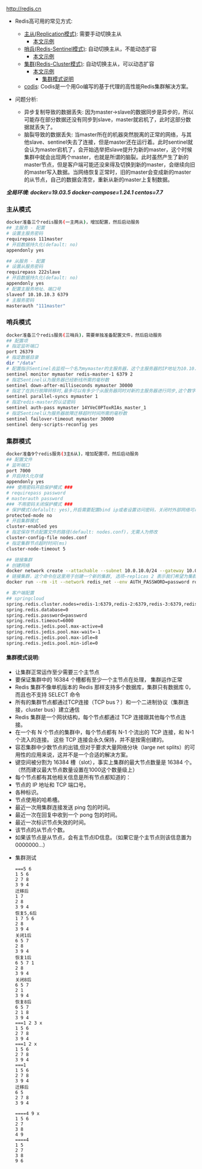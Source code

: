 http://redis.cn

+ Redis高可用的常见方式:
  - [主从(Replication模式)](http://redis.cn/topics/replication.htm): 需要手动切换主从
    - [本文示例](#主从模式)
  - [哨兵(Redis-Sentinel模式)](http://redis.cn/topics/sentinel.html): 自动切换主从，不能动态扩容
    - [本文示例](#哨兵模式)
  - [集群(Redis-Cluster模式)](#http://redis.cn/topics/cluster-tutorial.html): 自动切换主从，可以动态扩容
    - [本文示例](#集群模式)
      - [集群模式说明](#集群模式说明)
  - [codis](https://github.com/CodisLabs/codis): Codis是一个用Go编写的基于代理的高性能Redis集群解决方案。

+ 问题分析:
  - 异步复制导致的数据丢失: 因为master->slave的数据同步是异步的，所以可能存在部分数据还没有同步到slave，master就宕机了，此时这部分数据就丢失了。
  - 脑裂导致的数据丢失: 当master所在的机器突然脱离的正常的网络，与其他slave、sentinel失去了连接，但是master还在运行着。此时sentinel就会认为master宕机了，会开始选举把slave提升为新的master，这个时候集群中就会出现两个master，也就是所谓的脑裂。此时虽然产生了新的master节点，但是客户端可能还没来得及切换到新的master，会继续向旧的master写入数据。当网络恢复正常时，旧的master会变成新的master的从节点，自己的数据会清空，重新从新的master上复制数据。

***全局环境: docker=19.03.5 docker-compose=1.24.1 centos=7.7***

### 主从模式
```bash
docker准备三个redis服务(一主两从)，增加配置，然后启动服务
## 主服务 - 配置
# 设置主服务密码
requirepass 111master
# 开启数据持久化(default: no)
appendonly yes

## 从服务 - 配置
# 设置从服务密码
requirepass 222slave
# 开启数据持久化(default: no)
appendonly yes
# 配置主服务地址、端口号 
slaveof 10.10.10.3 6379 
# 主服务密码 
masterauth "111master"
```

### 哨兵模式
```bash
docker准备三个redis服务(三哨兵)，需要单独准备配置文件，然后启动服务
## 配置项
# 指定监听端口
port 26379
# 指定数据目录
dir "/data"
# 配置指示Sentinel去监视一个名为mymaster的主服务器，这个主服务器的IP地址为10.10.10.3，端口号为6379，而将这个主服务器判断为失效至少需要2个Sentinel同意（只要同意Sentinel的数量不达标，自动故障迁移就不会执行）
sentinel monitor mymaster redis-master-1 6379 2
# 指定Sentinel认为服务器已经断线所需的毫秒数
sentinel down-after-milliseconds mymaster 30000
# 指定了在执行故障转移时,最多可以有多少个从服务器同时对新的主服务器进行同步,这个数字越小,完成故障转移所需的时间就越长.从服务器在载入主服务器发来的 RDB 文件时,仍然会造成从服务器在一段时间内不能处理命令请求: 如果全部从服务器一起对新的主服务器进行同步,那么就可能会造成所有从服务器在短时间内全部不可用的情况出现.可以通过将这个值设为1来保证每次只有一个从服务器处于不能处理命令请求的状态.
sentinel parallel-syncs mymaster 1
# 指定redis-master的认证密码
sentinel auth-pass mymaster 14YVeC0PToxRIAs_master_1
# 指定Sentinel认为服务器故障迁移超时时间所需的毫秒数
sentinel failover-timeout mymaster 30000
sentinel deny-scripts-reconfig yes
```

### 集群模式
```bash
docker准备9个redis服务(3主6从)，增加配置项，然后启动服务
## 配置文件
# 监听端口
port 7000
# 开启持久化存储
appendonly yes
### 使用密码开启保护模式 ###
# requirepass password
# masterauth password
### 不用密码关闭保护模式 ###
# 保护模式(defalult: yes),开启需要配置bind ip或者设置访问密码，关闭时外部网络可以直接访问
protected-mode no
# 开启集群模式
cluster-enabled yes
# 指定保存节点配置文件的路径(default: nodes.conf)，无需人为修改
cluster-config-file nodes.conf
# 指定集群节点超时时间(ms)
cluster-node-timeout 5

## 链接集群
# 创建网络
docker network create --attachable --subnet 10.0.10.0/24 --gateway 10.0.10.1 redis_net
# 链接集群，这个命令在这里用于创建一个新的集群, 选项–replicas 2 表示我们希望为集群中的每个主节点创建两个从节点。之后跟着的其他参数则是这个集群实例的地址列表,3个master6个slave
docker run --rm -it --network redis_net --env AUTH_PASSWORD=password rolesle/redis-trib redis-trib create --replicas 2 10.0.10.11:6379 10.0.10.12:6379 10.0.10.13:6379 10.0.10.14:6379 10.0.10.15:6379 10.0.10.16:6379 10.0.10.17:6379 10.0.10.18:6379 10.0.10.19:6379

# 客户端配置
## springcloud
spring.redis.cluster.nodes=redis-1:6379,redis-2:6379,redis-3:6379,redis-4:6379,redis-5:6379,redis-6:6379,redis-7:6379,redis-8:6379,redis-9:6379
spring.redis.database=0
spring.redis.password=password
spring.redis.timeout=6000
spring.redis.jedis.pool.max-active=8
spring.redis.jedis.pool.max-wait=-1
spring.redis.jedis.pool.max-idle=8
spring.redis.jedis.pool.min-idle=0
```

#### 集群模式说明:
  - 让集群正常运作至少需要三个主节点
  - 要保证集群中的 16384 个槽都有至少一个主节点在处理， 集群运作正常
  - Redis 集群不像单机版本的 Redis 那样支持多个数据库，集群只有数据库 0，而且也不支持 SELECT 命令
  - 所有的集群节点都通过TCP连接（TCP bus？）和一个二进制协议（集群连接，cluster bus）建立通信
  - Redis 集群是一个网状结构，每个节点都通过 TCP 连接跟其他每个节点连接。
  - 在一个有 N 个节点的集群中，每个节点都有 N-1 个流出的 TCP 连接，和 N-1 个流入的连接。 这些 TCP 连接会永久保持，并不是按需创建的。
  - 容忍集群中少数节点的出错,但对于要求大量网络分块（large net splits）的可用性的应用来说，这并不是一个合适的解决方案。
  - 键空间被分割为 16384 槽（slot），事实上集群的最大节点数量是 16384 个。（然而建议最大节点数量设置在1000这个数量级上）
  - 每个节点都有其他相关信息是所有节点都知道的：
  - 节点的 IP 地址和 TCP 端口号。
  - 各种标识。
  - 节点使用的哈希槽。
  - 最近一次用集群连接发送 ping 包的时间。
  - 最近一次在回复中收到一个 pong 包的时间。
  - 最近一次标识节点失效的时间。
  - 该节点的从节点个数。
  - 如果该节点是从节点，会有主节点ID信息。（如果它是个主节点则该信息置为0000000…）


+ 集群测试
    ```
    ===5 6
    1 5 6
    2 7 8
    3 9 4
    迁移后
    1 7
    2 8
    3 9 4
    恢复5,6后
    1 7 5 6
    2 8
    3 9 4
    关闭1后
    6 5 7
    2 8
    3 9 4
    恢复1后
    6 5 7 1
    2 8
    3 9 4
    关闭8后
    6 5 7
    2 1
    3 9 4
    恢复8后
    6 5 7
    2 1 8
    3 9 4
    ===1 2 3 x
    1 5 6
    2 7 8
    3 9 4
    ===1 2 x
    1 5 6
    2 7 8
    3 9 4
    ===1
    1 5 6
    2 7 8
    3 9 4
    迁移后
    6 5
    2 7 8
    3 9 4

    ====4 9 x
    1 5 6
    2 7
    3 8
    4 9
    ====4
    1 5
    2 7
    3 8
    9 6
    ```